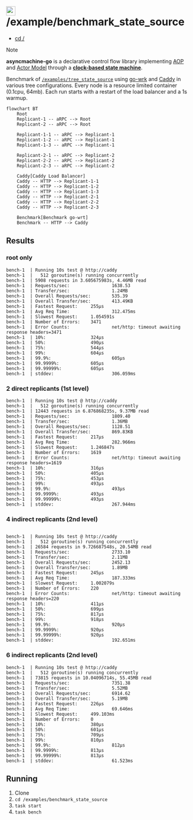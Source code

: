 # <img src="https://pancsta.github.io/assets/asyncmachine-go/logo.png" height="25"/> /example/benchmark_state_source

- [cd /](/)

> [!NOTE]
> **asyncmachine-go** is a declarative control flow library implementing [AOP](https://en.wikipedia.org/wiki/Aspect-oriented_programming)
> and [Actor Model](https://en.wikipedia.org/wiki/Actor_model) through a **[clock-based state machine](/pkg/machine/README.md)**.

Benchmark of [`/examples/tree_state_source`](/examples/tree_state_source/README.md) using [go-wrk](https://github.com/tsliwowicz/go-wrk)
and [Caddy](https://caddyserver.com/) in various tree configurations. Every node is a resource limited container
(0.1cpu, 64mb). Each run starts with a restart of the load balancer and a 1s warmup.

```mermaid
flowchart BT
    Root
    Replicant-1 -- aRPC --> Root
    Replicant-2 -- aRPC --> Root

    Replicant-1-1 -- aRPC --> Replicant-1
    Replicant-1-2 -- aRPC --> Replicant-1
    Replicant-1-3 -- aRPC --> Replicant-1

    Replicant-2-1 -- aRPC --> Replicant-2
    Replicant-2-2 -- aRPC --> Replicant-2
    Replicant-2-3 -- aRPC --> Replicant-2

    Caddy[Caddy Load Balancer]
    Caddy -- HTTP --> Replicant-1-1
    Caddy -- HTTP --> Replicant-1-2
    Caddy -- HTTP --> Replicant-1-3
    Caddy -- HTTP --> Replicant-2-1
    Caddy -- HTTP --> Replicant-2-2
    Caddy -- HTTP --> Replicant-2-3

    Benchmark[Benchmark go-wrt]
    Benchmark -- HTTP --> Caddy
```

## Results

### root only

```text
bench-1  | Running 10s test @ http://caddy
bench-1  |   512 goroutine(s) running concurrently
bench-1  | 5908 requests in 3.605675983s, 4.46MB read
bench-1  | Requests/sec:                1638.53
bench-1  | Transfer/sec:                1.24MB
bench-1  | Overall Requests/sec:        535.39
bench-1  | Overall Transfer/sec:        413.49KB
bench-1  | Fastest Request:     255µs
bench-1  | Avg Req Time:                312.475ms
bench-1  | Slowest Request:     1.054591s
bench-1  | Number of Errors:    3471
bench-1  | Error Counts:                net/http: timeout awaiting response headers=3471
bench-1  | 10%:                 324µs
bench-1  | 50%:                 490µs
bench-1  | 75%:                 544µs
bench-1  | 99%:                 604µs
bench-1  | 99.9%:                       605µs
bench-1  | 99.9999%:            605µs
bench-1  | 99.99999%:           605µs
bench-1  | stddev:                      306.059ms
```

### 2 direct replicants (1st level)

```text
bench-1  | Running 10s test @ http://caddy
bench-1  |   512 goroutine(s) running concurrently
bench-1  | 12443 requests in 6.876868235s, 9.37MB read
bench-1  | Requests/sec:                1809.40
bench-1  | Transfer/sec:                1.36MB
bench-1  | Overall Requests/sec:        1128.51
bench-1  | Overall Transfer/sec:        869.83KB
bench-1  | Fastest Request:     217µs
bench-1  | Avg Req Time:                282.966ms
bench-1  | Slowest Request:     1.246847s
bench-1  | Number of Errors:    1619
bench-1  | Error Counts:                net/http: timeout awaiting response headers=1619
bench-1  | 10%:                 316µs
bench-1  | 50%:                 405µs
bench-1  | 75%:                 453µs
bench-1  | 99%:                 493µs
bench-1  | 99.9%:                       493µs
bench-1  | 99.9999%:            493µs
bench-1  | 99.99999%:           493µs
bench-1  | stddev:                      267.944ms
```

### 4 indirect replicants (2nd level)

```text

bench-1  | Running 10s test @ http://caddy
bench-1  |   512 goroutine(s) running concurrently
bench-1  | 26584 requests in 9.726687548s, 20.54MB read
bench-1  | Requests/sec:                2733.10
bench-1  | Transfer/sec:                2.11MB
bench-1  | Overall Requests/sec:        2452.13
bench-1  | Overall Transfer/sec:        1.89MB
bench-1  | Fastest Request:     245µs
bench-1  | Avg Req Time:                187.333ms
bench-1  | Slowest Request:     1.002079s
bench-1  | Number of Errors:    220
bench-1  | Error Counts:                net/http: timeout awaiting response headers=220
bench-1  | 10%:                 411µs
bench-1  | 50%:                 699µs
bench-1  | 75%:                 817µs
bench-1  | 99%:                 918µs
bench-1  | 99.9%:                       920µs
bench-1  | 99.9999%:            920µs
bench-1  | 99.99999%:           920µs
bench-1  | stddev:                      192.651ms
```

### 6 indirect replicants (2nd level)

```text
bench-1  | Running 10s test @ http://caddy
bench-1  |   512 goroutine(s) running concurrently
bench-1  | 73815 requests in 10.04096714s, 55.45MB read
bench-1  | Requests/sec:                7351.38
bench-1  | Transfer/sec:                5.52MB
bench-1  | Overall Requests/sec:        6914.62
bench-1  | Overall Transfer/sec:        5.19MB
bench-1  | Fastest Request:     226µs
bench-1  | Avg Req Time:                69.646ms
bench-1  | Slowest Request:     499.103ms
bench-1  | Number of Errors:    0
bench-1  | 10%:                 380µs
bench-1  | 50%:                 601µs
bench-1  | 75%:                 709µs
bench-1  | 99%:                 810µs
bench-1  | 99.9%:                       812µs
bench-1  | 99.9999%:            813µs
bench-1  | 99.99999%:           813µs
bench-1  | stddev:                      61.523ms
```

## Running

1. Clone
2. `cd /examples/benchmark_state_source`
3. `task start`
4. `task bench`
